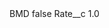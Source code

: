 <?xml version="1.0" encoding="UTF-8"?>
<CustomMetadata xmlns="http://soap.sforce.com/2006/04/metadata" xmlns:xsi="http://www.w3.org/2001/XMLSchema-instance" xmlns:xsd="http://www.w3.org/2001/XMLSchema">
    <label>BMD</label>
    <protected>false</protected>
    <values>
        <field>Rate__c</field>
        <value xsi:type="xsd:double">1.0</value>
    </values>
</CustomMetadata>

